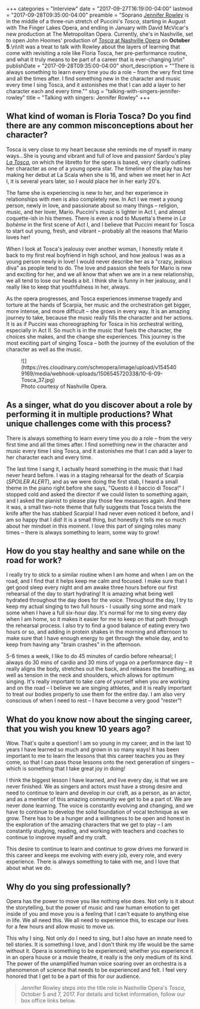 +++
categories = "Interview"
date = "2017-09-27T16:19:00-04:00"
lastmod = "2017-09-28T09:35:00-04:00"
preamble = "Soprano [Jennifer Rowley](/scene/people/jennifer-rowley/) is in the middle of a three-run stretch of Puccini's *Tosca*, starting in August with The Finger Lakes Opera, and ending in January with David McVicar's new production at The Metropolitan Opera. Currently, she's in Nashville, set to open John Hoomes' production of [*Tosca* at Nashville Opera](http://www.nashvilleopera.org/tosca-copy/) on **October 5**.\n\nIt was a treat to talk with Rowley about the layers of learning that come with revisiting a role like Floria Tosca, her pre-performance routine, and what it truly means to be part of a career that is ever-changing.\n\n"
publishDate = "2017-09-28T09:35:00-04:00"
short_description = "&quot;There is always something to learn every time you do a role – from the very first time and all the times after. I find something new in the character and music every time I sing Tosca, and it astonishes me that I can add a layer to her character each and every time.&quot;"
slug = "talking-with-singers-jennifer-rowley"
title = "Talking with singers: Jennifer Rowley"
+++

## What kind of woman is Floria Tosca? Do you find there are any common misconceptions about her character?

Tosca is very close to my heart because she reminds me of myself in many ways…She is young and vibrant and full of love and passion! Sardou's play [*La Tosca*](https://en.wikipedia.org/wiki/La_Tosca), on which the libretto for the opera is based, very clearly outlines her character as one of a young opera star. The timeline of the play has her making her debut at La Scala when she is 16, and when we meet her in Act I, it is several years later, so I would place her in her early 20's. 

The fame she is experiencing is new to her, and her experience in relationships with men is also completely new. In Act I we meet a young person, newly in love, and passionate about so many things – religion, music, and her lover, Mario. Puccini's music is lighter in Act I, and almost coquette-ish in his themes. There is even a nod to Musetta's theme in *La bohème* in the first scene of Act I, and I believe that Puccini meant for Tosca to start out young, fresh, and vibrant – probably all the reasons that Mario loves her! 

When I look at Tosca's jealousy over another woman, I honestly relate it back to my first real boyfriend in high school, and how jealous I was as a young person newly in love! I would never describe her as a "crazy, jealous diva" as people tend to do. The love and passion she feels for Mario is new and exciting for her, and we all know that when we are in a new relationship, we all tend to lose our heads a bit. I think she is funny in her jealousy, and I really like to keep that youthfulness in her, always.
 
As the opera progresses, and Tosca experiences immense tragedy and torture at the hands of Scarpia, her music and the orchestration get bigger, more intense, and more difficult – she grows in every way. It is an amazing journey to take, because the music really fills the character and her actions. It is as if Puccini was choreographing for Tosca in his orchestral writing, especially in Act II. So much is in the music that fuels the character, the choices she makes, and the change she experiences. This journey is the most exciting part of singing Tosca – both the journey of the evolution of the character as well as the music.

<figure data-type="image">
![](https://res.cloudinary.com/schmopera/image/upload/v1545409169/media/webhook-uploads/1506545720338/10-6-09-Tosca_37.jpg)
<figcaption>Photo courtesy of Nashville Opera.</figcaption>
</figure>
 
## As a singer, what do you discover about a role by performing it in multiple productions? What unique challenges come with this process?
 
There is always something to learn every time you do a role – from the very first time and all the times after. I find something new in the character and music every time I sing Tosca, and it astonishes me that I can add a layer to her character each and every time. 

The last time I sang it, I actually heard something in the music that I had never heard before. I was in a staging rehearsal for the death of Scarpia (*SPOILER ALERT*), and as we were doing the first stab, I heard a small theme in the piano right before she says, "Questo è il baccio di Tosca!" I stopped cold and asked the director if we could listen to something again, and I asked the pianist to please play those few measures again. And there it was, a small two-note theme that fully suggests that Tosca twists the knife after the has stabbed Scarpia! I had never even noticed it before, and I am so happy that I did! It is a small thing, but honestly it tells me so much about her mindset in this moment. I love this part of singing roles many times – there is always something to learn, some way to grow!
 
## How do you stay healthy and sane while on the road for work?

I really try to stick to a similar routine when I am home and when I am on the road, and I find that it helps keep me calm and focused. I make sure that I get good sleep every night and am awake three hours before our first rehearsal of the day to start hydrating! It is amazing what being well hydrated throughout the day does for the voice. Throughout the day, I try to keep my actual singing to two full hours - I usually sing some and mark some when I have a full six-hour day. It's normal for me to sing every day when I am home, so it makes it easier for me to keep on that path through the rehearsal process. I also try to find a good balance of eating every two hours or so, and adding in protein shakes in the morning and afternoon to make sure that I have enough energy to get through the whole day, and to keep from having any "brain crashes" in the afternoon. 

5-6 times a week, I like to do 45 minutes of cardio before rehearsal; I always do 30 mins of cardio and 30 mins of yoga on a performance day – it really aligns the body, stretches out the back, and releases the breathing, as well as tension in the neck and shoulders, which allows for optimum singing. It's really important to take care of yourself when you are working and on the road – I believe we are singing athletes, and it is really important to treat our bodies properly to use them for the entire day. I am also very conscious of when I need to rest – I have become a very good "rester"! 

## What do you know now about the singing career, that you wish you knew 10 years ago?
 
Wow. That's quite a question! I am so young in my career, and in the last 10 years I have learned so much and grown in so many ways! It has been important to me to learn the lessons that this career teaches you as they come, so that I can pass those lessons onto the next generation of singers – which is something that I take great joy in doing! 

I think the biggest lesson I have learned, and live every day, is that we are never finished. We as singers and actors must have a strong desire and need to continue to learn and develop in our craft, as a person, as an actor, and as a member of this amazing community we get to be a part of. We are never done learning. The voice is constantly evolving and changing, and we have to continue to develop the solid foundation of vocal technique as we grow. There has to be a hunger and a willingness to be open and honest in the exploration of the amazing characters that we get to play – I am constantly studying, reading, and working with teachers and coaches to continue to improve myself and my craft. 

This desire to continue to learn and continue to grow drives me forward in this career and keeps me evolving with every job, every role, and every experience. There is always something to take with me, and I love that about what we do.
 
## Why do you sing professionally?

Opera has the power to move you like nothing else does. Not only is it about the storytelling, but the power of music and raw human emotion to get inside of you and move you is a feeling that I can't equate to anything else in life. We all need this. We all need to experience this, to escape our lives for a few hours and allow music to move us.  

This why I sing. Not only do I need to sing, but I also have an innate need to tell stories. It is something I love, and I don't think my life would be the same without it. Opera is something to be experienced; whether you experience it in an opera house or a movie theatre, it really is the only medium of its kind. The power of the unamplified human voice soaring over an orchestra is a phenomenon of science that needs to be experienced and felt. I feel very honored that I get to be a part of this for our audience.

>Jennifer Rowley steps into the title role in Nashville Opera's *Tosca*, October 5 and 7, 2017. For details and ticket information, follow our box office links below.
